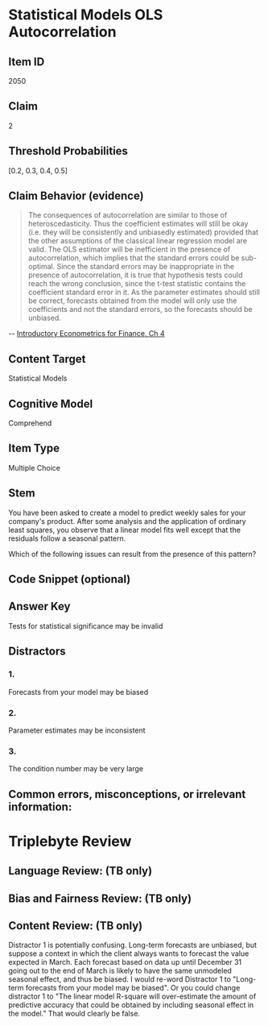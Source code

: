 # Statistical Models OLS Autocorrelation

## Item ID
2050

## Claim
2

## Threshold Probabilities
[0.2, 0.3, 0.4, 0.5]

## Claim Behavior (evidence)
> The consequences of autocorrelation are similar to those of heteroscedasticity. Thus the coefficient estimates will still be okay (i.e. they will be consistently and unbiasedly estimated) provided that the other assumptions of the classical linear regression model are valid. The OLS estimator will be inefficient in the presence of autocorrelation, which implies that the standard errors could be sub-optimal. Since the standard errors may be inappropriate in the presence of autocorrelation, it is true that hypothesis tests could reach the wrong conclusion, since the t-test statistic contains the coefficient standard error in it. As the parameter estimates should still be correct, forecasts obtained from the model will only use the coefficients and not the standard errors, so the forecasts should be unbiased. 
> 
-- [Introductory Econometrics for Finance, Ch 4](http://www.cambridge.org/features/economics/brooks/downloads/mcq/chapter%204/ch04.htm)

## Content Target
Statistical Models

## Cognitive Model
Comprehend

## Item Type
Multiple Choice

## Stem
You have been asked to create a model to predict weekly sales for your company's product. After some analysis and the application of ordinary least squares, you observe that a linear model fits well except that the residuals follow a seasonal pattern. 

Which of the following issues can result from the presence of this pattern?

## Code Snippet (optional)

## Answer Key
Tests for statistical significance may be invalid

## Distractors
### 1.
Forecasts from your model may be biased

### 2.
Parameter estimates may be inconsistent 

### 3.
The condition number may be very large

## Common errors, misconceptions, or irrelevant information:

# Triplebyte Review

## Language Review: (TB only)

## Bias and Fairness Review: (TB only)

## Content Review: (TB only)
Distractor 1 is potentially confusing. Long-term forecasts are unbiased, but suppose a context in which the client always wants to forecast the value expected in March. Each forecast based on data up until December 31 going out to the end of March is likely to have the same unmodeled seasonal effect, and thus be biased. I would re-word Distractor 1 to "Long-term forecasts from your model may be biased". Or you could change distractor 1 to "The linear model R-square will over-estimate the amount of predictive accuracy that could be obtained by including seasonal effect in the model." That would clearly be false.
